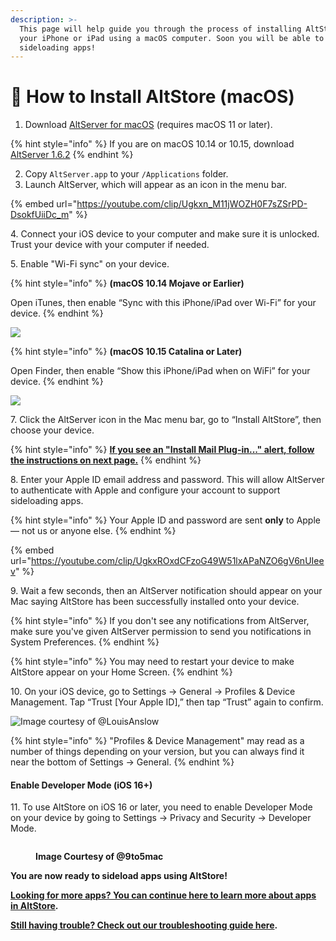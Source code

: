 ```yaml
---
description: >-
  This page will help guide you through the process of installing AltStore onto
  your iPhone or iPad using a macOS computer. Soon you will be able to start
  sideloading apps!
---
```


# 🍎 How to Install AltStore (macOS)

1. Download [AltServer for macOS](https://cdn.altstore.io/file/altstore/altserver.zip) (requires macOS 11 or later).

{% hint style="info" %}
If you are on macOS 10.14 or 10.15, download [AltServer 1.6.2](https://f000.backblazeb2.com/file/altstore/altserver/1\_6\_2.zip)
{% endhint %}

2. Copy `AltServer.app` to your `/Applications` folder.
3. Launch AltServer, which will appear as an icon in the menu bar.

{% embed url="https://youtube.com/clip/Ugkxn_M11jWOZH0F7sZSrPD-DsokfUiiDc_m" %}

4\. Connect your iOS device to your computer and make sure it is unlocked. Trust your device with your computer if needed.

5\. Enable "Wi-Fi sync" on your device.

{% hint style="info" %}
**(macOS 10.14 Mojave or Earlier)**&#x20;

Open iTunes, then enable “Sync with this iPhone/iPad over Wi-Fi” for your device.
{% endhint %}

![](../../.gitbook/assets/002\_sync-iphone-over-wifi-1999751-0242f5c1b2814ecaac3b49815c365c59.webp)

{% hint style="info" %}
**(macOS 10.15 Catalina or Later)**

Open Finder, then enable “Show this iPhone/iPad when on WiFi” for your device.
{% endhint %}

![](../../.gitbook/assets/878b40c6-6ef3-4f18-858e-7fa266818163.jpeg)

7\. Click the AltServer icon in the Mac menu bar, go to “Install AltStore”, then choose your device.

{% hint style="info" %}
&#x20;[**If you see an "Install Mail Plug-in..." alert, follow the instructions on next page.**](enable-mail-plug-in.md)
{% endhint %}

8\. Enter your Apple ID email address and password. This will allow AltServer to authenticate with Apple and configure your account to support sideloading apps.

{% hint style="info" %}
Your Apple ID and password are sent **only** to Apple — not us or anyone else.
{% endhint %}

{% embed url="https://youtube.com/clip/UgkxROxdCFzoG49W51lxAPaNZO6gV6nUIeev" %}

9\. Wait a few seconds, then an AltServer notification should appear on your Mac saying AltStore has been successfully installed onto your device.

{% hint style="info" %}
If you don't see any notifications from AltServer, make sure you've given AltServer permission to send you notifications in System Preferences.
{% endhint %}

{% hint style="info" %}
You may need to restart your device to make AltStore appear on your Home Screen.
{% endhint %}

10\.  On your iOS device, go to Settings -> General -> Profiles & Device Management. Tap “Trust \[Your Apple ID],” then tap “Trust” again to confirm.

![Image courtesy of @LouisAnslow](<../../.gitbook/assets/1-CwxM2iiAN0kLSWGuRQcCHQ-2 (dragged).jpg>)

{% hint style="info" %}
"Profiles & Device Management" may read as a number of things depending on your version, but you can always find it near the bottom of Settings -> General.
{% endhint %}

#### Enable Developer Mode (iOS 16+)

11\.  To use AltStore on iOS 16 or later, you need to enable Developer Mode on your device by going to Settings -> Privacy and Security -> Developer Mode.

<figure><img src="../../.gitbook/assets/FcejvMRXgAE8k3R.jpg" alt=""><figcaption><p><strong>Image Courtesy of @9to5mac</strong></p></figcaption></figure>

**You are now ready to sideload apps using AltStore!**

[**Looking for more apps? You can continue here to learn more about apps in AltStore**](broken-reference)**.**

[**Still having trouble? Check out our troubleshooting guide here**](../troubleshooting-guide.md)**.**
